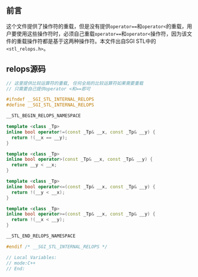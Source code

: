 ## 前言

这个文件提供了操作符的重载，但是没有提供`operator==`和`operator<`的重载，用户要使用这些操作符时，必须自己重载`operator==`和`operator<`操作符，因为该文件的重载操作符都是基于这两种操作符。本文件出自SGI STL中的`<stl_relops.h>`。

## relops源码

```cpp
// 这里提供比较运算符的重载, 任何全局的比较运算符如果需要重载  
// 只需要自己提供operator <和==即可 

#ifndef __SGI_STL_INTERNAL_RELOPS
#define __SGI_STL_INTERNAL_RELOPS

__STL_BEGIN_RELOPS_NAMESPACE

template <class _Tp>
inline bool operator!=(const _Tp& __x, const _Tp& __y) {
  return !(__x == __y);
}

template <class _Tp>
inline bool operator>(const _Tp& __x, const _Tp& __y) {
  return __y < __x;
}

template <class _Tp>
inline bool operator<=(const _Tp& __x, const _Tp& __y) {
  return !(__y < __x);
}

template <class _Tp>
inline bool operator>=(const _Tp& __x, const _Tp& __y) {
  return !(__x < __y);
}

__STL_END_RELOPS_NAMESPACE

#endif /* __SGI_STL_INTERNAL_RELOPS */

// Local Variables:
// mode:C++
// End:
```
